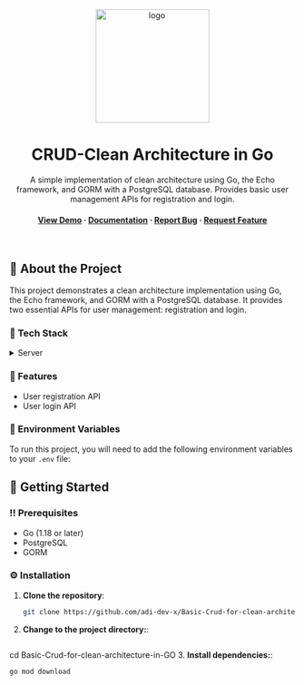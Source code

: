 
<div align="center">

  <img src="assets/logo.png" alt="logo" width="200" height="auto" />
  <h1>CRUD-Clean Architecture in Go</h1>
  
  <p>
    A simple implementation of clean architecture using Go, the Echo framework, and GORM with a PostgreSQL database. Provides basic user management APIs for registration and login.
  </p>
  
  
<!-- Badges -->

   
<h4>
    <a href="https://github.com/adi-dev-x/Basic-Crud-for-clean-architecture-in-GO">View Demo</a>
  <span> · </span>
    <a href="https://github.com/adi-dev-x/Basic-Crud-for-clean-architecture-in-GO">Documentation</a>
  <span> · </span>
    <a href="https://github.com/adi-dev-x/Basic-Crud-for-clean-architecture-in-GO/issues/">Report Bug</a>
  <span> · </span>
    <a href="https://github.com/adi-dev-x/Basic-Crud-for-clean-architecture-in-GO/issues/">Request Feature</a>
  </h4>
</div>

<br />

<!-- Table of Contents -->


<!-- About the Project -->
## :star2: About the Project

This project demonstrates a clean architecture implementation using Go, the Echo framework, and GORM with a PostgreSQL database. It provides two essential APIs for user management: registration and login.



### :space_invader: Tech Stack

<details>
  <summary>Server</summary>
  <ul>
    <li><a href="https://go.dev/">Golang</a></li>
    <li><a href="https://echo.labstack.com/">Echo</a></li>
    <li><a href="https://gorm.io/">GORM</a></li>
    <li><a href="https://www.postgresql.org/">PostgreSQL</a></li>
  </ul>
</details>

<!-- Features -->
### :dart: Features

- User registration API
- User login API

<!-- Environment Variables -->
### :key: Environment Variables

To run this project, you will need to add the following environment variables to your `.env` file:


<!-- Getting Started -->
## :toolbox: Getting Started

### :bangbang: Prerequisites

- Go (1.18 or later)
- PostgreSQL
- GORM

### :gear: Installation

1. **Clone the repository**:
   ```bash
   git clone https://github.com/adi-dev-x/Basic-Crud-for-clean-architecture-in-GO
2. **Change to the project directory:**:
   ```bash
  cd Basic-Crud-for-clean-architecture-in-GO
3. **Install dependencies:**:
   ```bash
  go mod download

  
   
